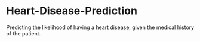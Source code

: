# Heart-Disease-Prediction
Predicting the likelihood of having a heart disease, given the medical history of the patient.
